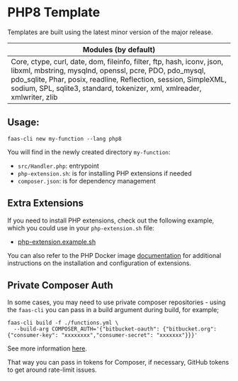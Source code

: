 # PHP8 Template

Templates are built using the latest minor version of the major release.

| Modules (by default) |
| ------------- |
| Core, ctype, curl, date, dom, fileinfo, filter, ftp, hash, iconv, json, libxml, mbstring, mysqlnd, openssl, pcre, PDO, pdo_mysql, pdo_sqlite, Phar, posix, readline, Reflection, session, SimpleXML, sodium, SPL, sqlite3, standard, tokenizer, xml, xmlreader, xmlwriter, zlib |

## Usage:

```shell
faas-cli new my-function --lang php8
```

You will find in the newly created directory `my-function`:

- `src/Handler.php`: entrypoint
- `php-extension.sh`: is for installing PHP extensions if needed
- `composer.json`: is for dependency management

## Extra Extensions

If you need to install PHP extensions, check out the following example, which you could use in your `php-extension.sh` file:

- [php-extension.example.sh](php-extension.example.sh)

You can also refer to the PHP Docker image [documentation](https://github.com/docker-library/docs/blob/master/php/README.md#how-to-install-more-php-extensions) for additional instructions on the installation and configuration of extensions.

## Private Composer Auth

In some cases, you may need to use private composer repositories - using the `faas-cli` you can pass in
a build argument during build, for example;

```
faas-cli build -f ./functions.yml \
  --build-arg COMPOSER_AUTH='{"bitbucket-oauth": {"bitbucket.org": {"consumer-key": "xxxxxxxx","consumer-secret": "xxxxxxx"}}}'
```
See more information [here](https://getcomposer.org/doc/05-repositories.md#git-alternatives).

That way you can pass in tokens for Composer, if necessary, GitHub tokens to get around rate-limit issues.

